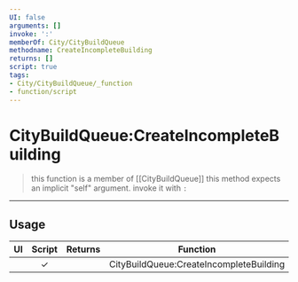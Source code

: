 ```yaml
---
UI: false
arguments: []
invoke: ':'
memberOf: City/CityBuildQueue
methodname: CreateIncompleteBuilding
returns: []
script: true
tags:
- City/CityBuildQueue/_function
- function/script
---
```

# CityBuildQueue:CreateIncompleteBuilding
> this function is a member of [[CityBuildQueue]]
> this method expects an implicit "self" argument. invoke it with `:`
-----
## Usage
|  UI | Script | Returns | Function | Arguments |
|:---:|:------:|-------:|:--------:|:---------|
| |✓||CityBuildQueue:CreateIncompleteBuilding||
